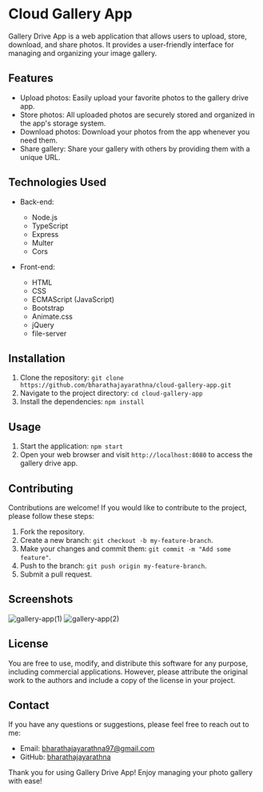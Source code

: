 # Cloud Gallery App

Gallery Drive App is a web application that allows users to upload, store, download, and share photos. It provides a user-friendly interface for managing and organizing your image gallery.

## Features

- Upload photos: Easily upload your favorite photos to the gallery drive app.
- Store photos: All uploaded photos are securely stored and organized in the app's storage system.
- Download photos: Download your photos from the app whenever you need them.
- Share gallery: Share your gallery with others by providing them with a unique URL.

## Technologies Used

- Back-end:
    - Node.js
    - TypeScript
    - Express
    - Multer
    - Cors

- Front-end:
    - HTML
    - CSS
    - ECMAScript (JavaScript)
    - Bootstrap
    - Animate.css
    - jQuery
    - file-server

## Installation

1. Clone the repository: `git clone https://github.com/bharathajayarathna/cloud-gallery-app.git`
2. Navigate to the project directory: `cd cloud-gallery-app`
3. Install the dependencies: `npm install`

## Usage

1. Start the application: `npm start`
2. Open your web browser and visit `http://localhost:8080` to access the gallery drive app.

## Contributing

Contributions are welcome! If you would like to contribute to the project, please follow these steps:

1. Fork the repository.
2. Create a new branch: `git checkout -b my-feature-branch`.
3. Make your changes and commit them: `git commit -m "Add some feature"`.
4. Push to the branch: `git push origin my-feature-branch`.
5. Submit a pull request.

## Screenshots
![gallery-app(1)](https://github.com/bharathajayarathna/cloud-gallery-app/assets/128476693/5b8795c8-b885-4fec-a989-6880c704c6cb)
![gallery-app(2)](https://github.com/bharathajayarathna/cloud-gallery-app/assets/128476693/4d76062e-3718-44f6-a21c-6c4a2aca7466)



## License

You are free to use, modify, and distribute this software for any purpose, including commercial applications. However, please attribute the original work to the authors and include a copy of the license in your project.

## Contact

If you have any questions or suggestions, please feel free to reach out to me:

- Email: bharathajayarathna97@gmail.com
- GitHub: [bharathajayarathna](https://github.com/bharathajayarathna)

Thank you for using Gallery Drive App! Enjoy managing your photo gallery with ease!
